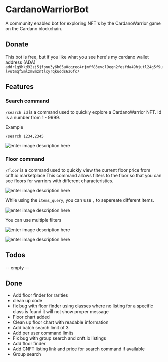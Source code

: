 # CardanoWarriorBot

A community enabled bot for exploring NFT's by the CardanoWarrior game on the Cardano blockchain.

## Donate

This bot is free, but if you like what you see here's my cardano wallet address (ADA)
`addr1q9hkd92zj5jfpnu3y6h05u0cqrec4rjmff83evcl9egn2fesfda49hjutl24g5f9ulvutmqf5mlzm8mzntlxyrqkudds6z6fc7`

## Features

### Search command

`/search id` is a command used to quickly explore a CardanoWarrior NFT. Id is a number from 1 - 9999.

Example

```
/search 1234,2345
```

![enter image description here](https://cdn.discordapp.com/attachments/834476465314856960/888714417066377246/unknown.png)

### Floor command 

`/floor` is a command used to quickly view the current floor price from cnft.io marketplace
This command allows filters to the floor so that you can see floors for warriors with different characteristics.

![enter image description here](https://media.discordapp.net/attachments/889682253288964160/899682469136171048/unknown.png)

While using the `items_query`, you can use `,` to sepereate different items.

![enter image description here](https://media.discordapp.net/attachments/889682253288964160/899683572124897360/unknown.png)

You can use multiple filters

![enter image description here](https://media.discordapp.net/attachments/889682253288964160/899685424258224228/unknown.png)

![enter image description here](https://media.discordapp.net/attachments/889682253288964160/899686858534043678/unknown.png)
## Todos
-- empty --

## Done

- Add floor finder for rarities
- clean up code
- fix bug with floor finder using classes where no listing for a specific class is found it will not show proper message
- Floor chart added
- Clean up floor chart with readable information
- Add batch search limit of 3
- Add per user command limits
- Fix bug with group search and cnft.io listings
- Add floor finder
- Add CNFT listing link and price for search command if available
- Group search
